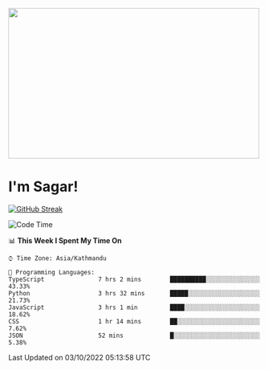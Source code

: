 
<img src="https://media.giphy.com/media/3ornk57KwDXf81rjWM/giphy.gif" width="500" height="300" frameBorder="0" class="giphy-embed" allowFullScreen></img>

#   I'm Sagar!
[![GitHub Streak](https://github-readme-streak-stats.herokuapp.com/?user=sgr2848)](https://git.io/streak-stats)
<!--START_SECTION:waka-->
![Code Time](http://img.shields.io/badge/Code%20Time-2%2C883%20hrs%2029%20mins-blue)

📊 **This Week I Spent My Time On** 

```text
⌚︎ Time Zone: Asia/Kathmandu

💬 Programming Languages: 
TypeScript               7 hrs 2 mins        ██████████░░░░░░░░░░░░░░░   43.33% 
Python                   3 hrs 32 mins       █████░░░░░░░░░░░░░░░░░░░░   21.73% 
JavaScript               3 hrs 1 min         ████░░░░░░░░░░░░░░░░░░░░░   18.62% 
CSS                      1 hr 14 mins        ██░░░░░░░░░░░░░░░░░░░░░░░   7.62% 
JSON                     52 mins             █░░░░░░░░░░░░░░░░░░░░░░░░   5.38%

```


 Last Updated on 03/10/2022 05:13:58 UTC
<!--END_SECTION:waka-->
